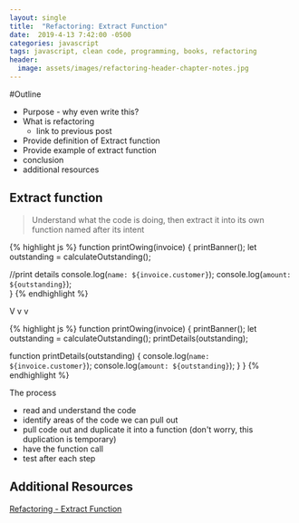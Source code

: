 ```yaml
---
layout: single
title:  "Refactoring: Extract Function"
date:  2019-4-13 7:42:00 -0500
categories: javascript
tags: javascript, clean code, programming, books, refactoring
header:
  image: assets/images/refactoring-header-chapter-notes.jpg
---
```


#Outline
- Purpose - why even write this?
- What is refactoring
  - link to previous post
- Provide definition of Extract function
- Provide example of extract function
- conclusion
- additional resources


## Extract function
> Understand what the code is doing, then extract it into its own function named after its intent

{% highlight js %}
function printOwing(invoice) {
  printBanner();
  let outstanding  = calculateOutstanding();

  //print details
  console.log(`name: ${invoice.customer}`);
  console.log(`amount: ${outstanding}`);  
}
{% endhighlight %}

V
v
v

{% highlight js %}
function printOwing(invoice) {
  printBanner();
  let outstanding  = calculateOutstanding();
  printDetails(outstanding);

  function printDetails(outstanding) {
    console.log(`name: ${invoice.customer}`);
    console.log(`amount: ${outstanding}`);
  }
}
{% endhighlight %}

The process
- read and understand the code
- identify areas of the code we can pull out
- pull code out and duplicate it into a function (don't worry, this duplication is temporary)
- have the function call
- test after each step


## Additional Resources
[Refactoring - Extract Function](https://refactoring.com/catalog/extractFunction.html)
